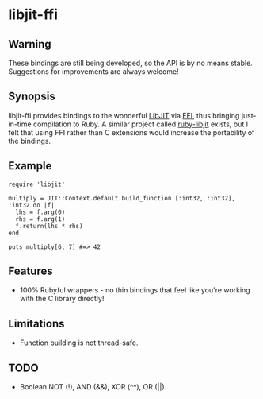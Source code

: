 libjit-ffi
==========

Warning
-------

These bindings are still being developed, so the API is by no means stable.
Suggestions for improvements are always welcome!

Synopsis
--------

libjit-ffi provides bindings to the wonderful
[LibJIT](http://dotgnu.org/libjit-doc/libjit_toc.html) via
[FFI](http://github.com/ffi/ffi), thus bringing just-in-time compilation
to Ruby. A similar project called [ruby-libjit](http://ruby-libjit.rubyforge.org/)
exists, but I felt that using FFI rather than C extensions would increase
the portability of the bindings.

Example
-------

    require 'libjit'
    
    multiply = JIT::Context.default.build_function [:int32, :int32], :int32 do |f|
      lhs = f.arg(0)
      rhs = f.arg(1)
      f.return(lhs * rhs)
    end
    
    puts multiply[6, 7] #=> 42

Features
--------

* 100% Rubyful wrappers - no thin bindings that feel like you're working with
  the C library directly!

Limitations
-----------

* Function building is not thread-safe.

TODO
----

* Boolean NOT (!), AND (&&), XOR (&#94;&#94;), OR (||).

